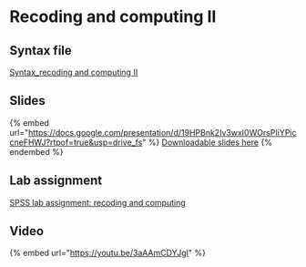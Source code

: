 # Recoding and computing II

## Syntax file

[Syntax\_recoding and computing II](https://drive.google.com/open?id=17XN7mRr1L0eCYX1YQVxMQMhI5vLWn4zo\&usp=drive_fs)

## Slides

{% embed url="https://docs.google.com/presentation/d/19HPBnk2Iv3wxI0WOrsPIiYPiccneFHWJ?rtpof=true&usp=drive_fs" %}
[Downloadable slides here](https://docs.google.com/presentation/d/19HPBnk2Iv3wxI0WOrsPIiYPiccneFHWJ?rtpof=true\&usp=drive_fs)
{% endembed %}

## Lab assignment

[SPSS lab assignment: recoding and computing](https://docs.google.com/document/d/1Y9dUNLlb_w-Y2bTpt3gXW9Zyx-qndgp_DlNNbUUK_gg/edit?usp=sharing)

## Video

{% embed url="https://youtu.be/3aAAmCDYJgI" %}
